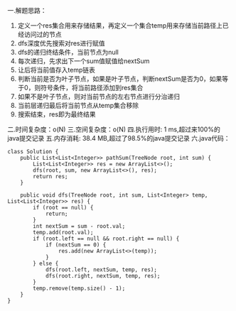 一.解题思路：
1. 定义一个res集合用来存储结果，再定义一个集合temp用来存储当前路径上已经访问过的节点
2. dfs深度优先搜索对res进行赋值
3. dfs的递归终结条件，当前节点为null
4. 每次递归，先求出下一个sum值赋值给nextSum
5. 让后将当前值存入temp链表
6. 判断当前是否为叶子节点，如果是叶子节点，判断nextSum是否为0，如果等于0，则符号条件，将当前路径添加到res集合
7. 如果不是叶子节点，则对当前节点的左右节点进行分治递归
8. 当前层递归最后将当前节点从temp集合移除
9. 搜索结束，res即为最终结果

二.时间复杂度：o(N)
三.空间复杂度：o(N)
四.执行用时: 1 ms,超过来100%的java提交记录
五.内存消耗: 38.4 MB,超过了98.5%的java提交记录
六.java代码：
```
class Solution {
    public List<List<Integer>> pathSum(TreeNode root, int sum) {
        List<List<Integer>> res = new ArrayList<>();
        dfs(root, sum, new ArrayList<>(), res);
        return res;
    }

    public void dfs(TreeNode root, int sum, List<Integer> temp, List<List<Integer>> res) {
        if (root == null) {
            return;
        }
        int nextSum = sum - root.val;
        temp.add(root.val);
        if (root.left == null && root.right == null) {
            if (nextSum == 0) {
                res.add(new ArrayList<>(temp));
            } 
        } else {
            dfs(root.left, nextSum, temp, res);
            dfs(root.right, nextSum, temp, res);
        }
        temp.remove(temp.size() - 1);
    }
}
```